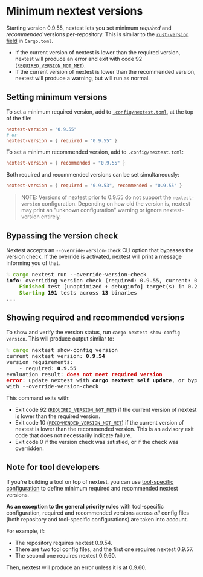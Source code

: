# Minimum nextest versions

Starting version 0.9.55, nextest lets you set minimum _required_ and _recommended_ versions
per-repository. This is similar to the [`rust-version`
field](https://doc.rust-lang.org/cargo/reference/manifest.html#the-rust-version-field) in
`Cargo.toml`.

- If the current version of nextest is lower than the required version, nextest will produce an error and exit with code 92 ([`REQUIRED_VERSION_NOT_MET`]).
- If the current version of nextest is lower than the recommended version, nextest will produce a warning, but will run as normal.

## Setting minimum versions

To set a minimum required version, add to [`.config/nextest.toml`](configuration.md), at the top of
the file:

```toml
nextest-version = "0.9.55"
# or
nextest-version = { required = "0.9.55" }
```

To set a minimum recommended version, add to `.config/nextest.toml`:

```toml
nextest-version = { recommended = "0.9.55" }
```

Both required and recommended versions can be set simultaneously:

```toml
nextest-version = { required = "0.9.53", recommended = "0.9.55" }
```

> NOTE: Versions of nextest prior to 0.9.55 do not support the `nextest-version` configuration. Depending on how old the version is, nextest may print an "unknown configuration" warning or ignore nextest-version entirely.

## Bypassing the version check

Nextest accepts an `--override-version-check` CLI option that bypasses the version check. If the override is activated, nextest will print a message informing you of that.

<pre><font color="#D3D7CF">% </font><font color="#4E9A06">cargo</font> nextest run --override-version-check
<b>info</b>: overriding version check (required: 0.9.55, current: 0.9.54)
<font color="#4E9A06"><b>    Finished</b></font> test [unoptimized + debuginfo] target(s) in 0.22s
<font color="#4E9A06"><b>    Starting</b></font> <b>191</b> tests across <b>13</b> binaries
...
</pre>

## Showing required and recommended versions

To show and verify the version status, run `cargo nextest show-config version`. This will produce output similar to:

<pre><font color="#D3D7CF">% </font><font color="#4E9A06">cargo</font> nextest show-config version
current nextest version: <b>0.9.54</b>
version requirements:
    - required: <b>0.9.55</b>
evaluation result: <font color="#CC0000"><b>does not meet required version</b></font>
<font color="#CC0000"><b>error</b></font>: update nextest with <b>cargo nextest self update</b>, or bypass check
with --override-version-check
</pre>

This command exits with:

- Exit code 92 ([`REQUIRED_VERSION_NOT_MET`]) if the current version of nextest is lower than the required version.
- Exit code 10 ([`RECOMMENDED_VERSION_NOT_MET`]) if the current version of nextest is lower than the recommended version. This is an advisory exit code that does not necessarily indicate failure.
- Exit code 0 if the version check was satisfied, or if the check was overridden.

## Note for tool developers

If you're building a tool on top of nextest, you can use [tool-specific configuration](configuration.md#tool-specific-configuration) to define minimum required and recommended nextest versions.

**As an exception to the general priority rules** with tool-specific configuration, required and recommended versions across _all_ config files (both repository and tool-specific configurations) are taken into account.

For example, if:

- The repository requires nextest 0.9.54.
- There are two tool config files, and the first one requires nextest 0.9.57.
- The second one requires nextest 0.9.60.

Then, nextest will produce an error unless it is at 0.9.60.

[`REQUIRED_VERSION_NOT_MET`]: https://docs.rs/nextest-metadata/latest/nextest_metadata/enum.NextestExitCode.html#associatedconstant.REQUIRED_VERSION_NOT_MET
[`RECOMMENDED_VERSION_NOT_MET`]: https://docs.rs/nextest-metadata/latest/nextest_metadata/enum.NextestExitCode.html#associatedconstant.RECOMMENDED_VERSION_NOT_MET
